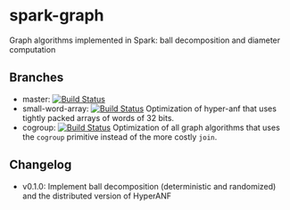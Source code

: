 spark-graph
===========

Graph algorithms implemented in Spark: ball decomposition and diameter computation

Branches
--------

 - master: [![Build Status](https://travis-ci.org/Cecca/spark-graph.png?branch=master)](https://travis-ci.org/Cecca/spark-graph)
 - small-word-array: [![Build Status](https://travis-ci.org/Cecca/spark-graph.png?branch=small-word-array)](https://travis-ci.org/Cecca/spark-graph)
                     Optimization of hyper-anf that uses tightly packed arrays of words of 32 bits.
 - cogroup: [![Build Status](https://travis-ci.org/Cecca/spark-graph.png?branch=cogroup)](https://travis-ci.org/Cecca/spark-graph)
            Optimization of all graph algorithms that uses the `cogroup` primitive instead of the more costly `join`.

Changelog
---------

 - v0.1.0: Implement ball decomposition (deterministic and randomized)
           and the distributed version of HyperANF
